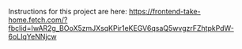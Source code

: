 Instructions for this project are here: https://frontend-take-home.fetch.com/?fbclid=IwAR2g_BOoX5zmJXsqKPir1eKEGV6qsaQ5wvgzrFZhtpkPdW-6oLIqYeNNjcw